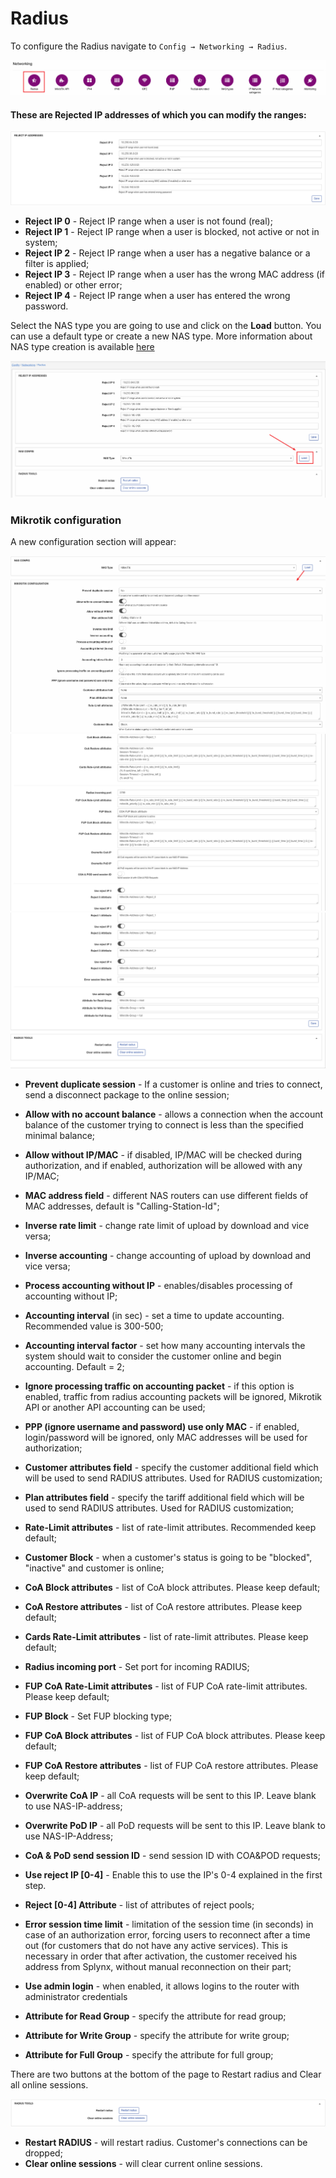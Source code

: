 Radius
======

To configure the Radius navigate to `Config → Networking → Radius`.

![Config -> Networking -> Radius](icon.png)


#### These are Rejected IP addresses of which you can modify the ranges:

![Reject IP range](reject_adresses.png)

* **Reject IP 0** - Reject IP range when a user is not found (real);
* **Reject IP 1** - Reject IP range when a user is blocked, not active or not in system;
* **Reject IP 2** - Reject IP range when a user has a negative balance or a filter is applied;
* **Reject IP 3** - Reject IP range when a user has the wrong MAC address (if enabled) or other error;
* **Reject IP 4** - Reject IP range when a user has entered the wrong password.


Select the NAS type you are going to use and click on the **Load** button. You can use a default type or create a new NAS type. More information about NAS type creation is available [here](configuration/network/nas_types/nas_types.md)

![Load NAS type](view.png)

### Mikrotik configuration

A new configuration section will appear:

![NAS configuration 1](settings_1.png)
![NAS configuration 2](settings_2.png)
![NAS configuration 3](settings_3.png)

* **Prevent duplicate session** - If a customer is online and tries to connect, send a disconnect package to the online session;
* **Allow with no account balance** - allows a connection when the account balance of the customer trying to connect is less than the specified  minimal balance;
* **Allow without IP/MAC** - if disabled, IP/MAC will be checked during authorization, and if enabled, authorization will be allowed with any IP/MAC;
* **MAC address field** - different NAS routers can use different fields of MAC addresses, default is "Calling-Station-Id";
* **Inverse rate limit** - change rate limit of upload by download and vice versa;
* **Inverse accounting** - change accounting of upload by download and vice versa;
* **Process accounting without IP** - enables/disables processing of accounting without IP;
* **Accounting interval** (in sec) - set a time to update accounting. Recommended value is 300-500;
* **Accounting interval factor** - set how many accounting intervals the system should  wait to consider the customer online and begin accounting. Default = 2;
* **Ignore processing traffic on accounting packet** - if this option is enabled, traffic from radius accounting packets will be ignored, Mikrotik API or another API accounting can be used;
* **PPP (ignore username and password) use only MAC** - if enabled, login/password will be ignored, only MAC addresses will be used for authorization;
* **Customer attributes field** - specify the customer additional field which will be used to send RADIUS attributes. Used for RADIUS customization;
* **Plan attributes field** - specify the tariff additional field which will be used to send RADIUS attributes. Used for RADIUS customization;
* **Rate-Limit attributes** - list of rate-limit attributes. Recommended keep default;
* **Customer Block** - when a customer's status is going to be "blocked", "inactive" and customer is online;
* **CoA Block attributes** - list of CoA block attributes. Please keep default;
* **CoA Restore attributes** - list of CoA restore attributes. Please keep default;
* **Cards Rate-Limit attributes** - list of rate-limit attributes. Please keep default;
* **Radius incoming port** - Set port for incoming RADIUS;
* **FUP CoA Rate-Limit attributes** - list of FUP CoA rate-limit attributes. Please keep default;
* **FUP Block** - Set FUP blocking type;
* **FUP CoA Block attributes** - list of FUP CoA block attributes. Please keep default;
* **FUP CoA Restore attributes** - list of FUP CoA restore attributes. Please keep default;
* **Overwrite CoA IP** - all CoA requests will be sent to this IP. Leave blank to use NAS-IP-address;
* **Overwrite PoD IP** - all PoD requests will be sent to this IP. Leave blank to use NAS-IP-Address;
* **CoA & PoD send session ID** - send session ID with COA&POD requests;
* **Use reject IP [0-4]** - Enable this to use the IP's 0-4 explained in the first step.
* **Reject [0-4] Attribute** - list of attributes of reject pools;
* **Error session time limit** - limitation of the session time (in seconds) in case of an authorization error, forcing users to reconnect after a time out (for customers that do not have any active services).
This is necessary in order that after activation, the customer received his address from Splynx, without manual reconnection on their part;

* **Use admin login** - when enabled, it allows logins to the router with administrator credentials
* **Attribute for Read Group** - specify the attribute for read group;
* **Attribute for Write Group** - specify the attribute for write group;
* **Attribute for Full Group** - specify the attribute for full group;

There are two buttons at the bottom of the page to Restart radius and Clear all online sessions.

![Radius tools](radius_tools.png)

* **Restart RADIUS** - will restart radius. Customer's connections can be dropped;
* **Clear online sessions** - will clear current online sessions.
